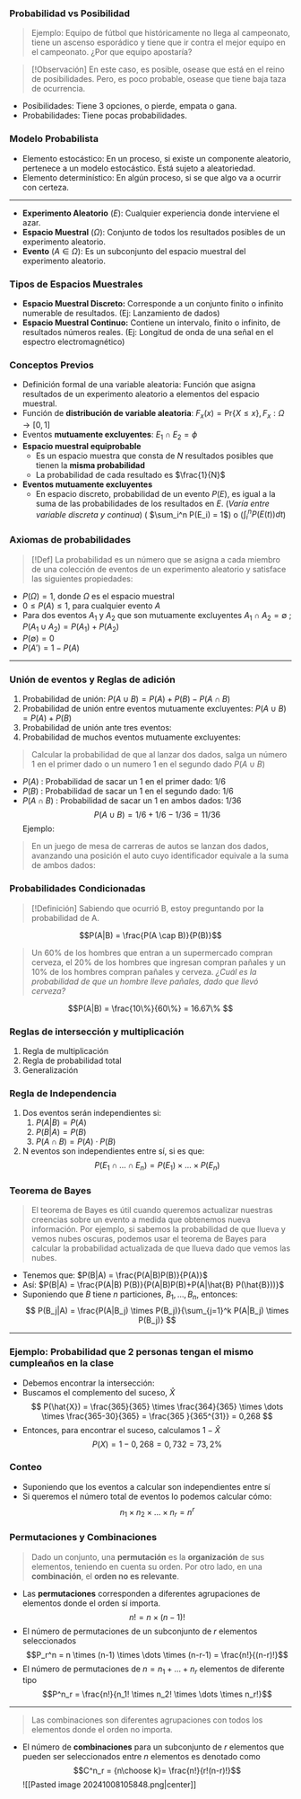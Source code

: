 ### Probabilidad vs Posibilidad
> Ejemplo: Equipo de fútbol que históricamente no llega al campeonato, tiene un ascenso esporádico y tiene que ir contra el mejor equipo en el campeonato. ¿Por que equipo apostaría?

>[!Observación]
>En este caso, es posible, osease que está en el reino de posibilidades. Pero, es poco probable, osease que tiene baja taza de ocurrencia.

- Posibilidades: Tiene 3 opciones, o pierde, empata o gana.
- Probabilidades: Tiene pocas probabilidades.
### Modelo Probabilista
- Elemento estocástico: En un proceso, si existe un componente aleatorio, pertenece a un modelo estocástico. Está sujeto a aleatoriedad.
- Elemento determinístico: En algún proceso, si se que algo va a ocurrir con certeza.
***
- **Experimento Aleatorio** ($E$): Cualquier experiencia donde interviene el azar.
- **Espacio Muestral** ($\Omega$): Conjunto de todos los resultados posibles de un experimento aleatorio.
- **Evento** ($A \in \Omega$): Es un subconjunto del espacio muestral del experimento aleatorio.

### Tipos de Espacios Muestrales
- **Espacio Muestral Discreto:** Corresponde a un conjunto finito o infinito numerable de resultados. (Ej: Lanzamiento de dados)
- **Espacio Muestral Continuo:** Contiene un intervalo, finito o infinito, de resultados números reales. (Ej: Longitud de onda de una señal en el espectro electromagnético)
### Conceptos Previos 
- Definición formal de una variable aleatoria: Función que asigna resultados de un experimento aleatorio a elementos del espacio muestral.
- Función de **distribución de variable aleatoria**: $F_x(x) =  \text{Pr} \{X \leq x \} , F_x: \Omega \rightarrow [0,1]$
- Eventos **mutuamente excluyentes**: $E_1 \cap E_2 = \phi$
- **Espacio muestral equiprobable**
	- Es un espacio muestra que consta de $N$ resultados posibles que tienen la **misma probabilidad**
	- La probabilidad de cada resultado es $\frac{1}{N}$
- **Eventos mutuamente excluyentes**
	- En espacio discreto, probabilidad de un evento $P(E)$, es igual a la suma de las probabilidades de los resultados en $E$. (*Varía entre variable discreta y continua*) ( $\sum_i^n P(E_i) = 1$)  o ($\int_i^n P(E(t))dt$)
### Axiomas de probabilidades
>[!Def]
>La probabilidad es un número que se asigna a cada miembro de una colección de eventos de un experimento aleatorio y satisface las siguientes propiedades:
- $P(\Omega) = 1$, donde $\Omega$ es el espacio muestral
- $0 \leq P(A) \leq 1$, para cualquier evento $A$
- Para dos eventos $A_1$ y $A_2$ que son mutuamente excluyentes $A_1 \cap A_2 = \emptyset$ ; $P(A_1 \cup A_2) = P(A_1) + P(A_2)$
- $P(\emptyset) = 0$
- $P(A') = 1 - P(A)$
***
### Unión de eventos y Reglas de adición
1. Probabilidad de unión: $P(A\cup B) = P(A) +P(B)-P(A \cap B)$
2. Probabilidad de unión entre eventos mutuamente excluyentes: $P(A\cup B) = P(A)+P(B)$
3. Probabilidad de unión ante tres eventos: 
4. Probabilidad de muchos eventos mutuamente excluyentes:

> Calcular la probabilidad de que al lanzar dos dados, salga un número 1 en el primer dado o un numero 1 en el segundo dado $P(A \cup B)$
- $P(A)$ : Probabilidad de sacar un 1 en el primer dado: $1/6$
- $P(B)$ : Probabilidad de sacar un 1 en el segundo dado: $1/6$
- $P(A \cap B)$ : Probabilidad de sacar un 1 en ambos dados: $1/36$
$$P(A \cup B) = 1/6 + 1/6 - 1/36 = 11/36$$
Ejemplo:
> En un juego de mesa de carreras de autos se lanzan dos dados, avanzando una posición el auto cuyo identificador equivale a la suma de ambos dados:
### Probabilidades Condicionadas
>[!Definición]
>Sabiendo que ocurrió B, estoy preguntando por la probabilidad de A.

$$P(A|B) = \frac{P(A \cap B)}{P(B)}$$
>Un 60% de los hombres que entran a un supermercado compran cerveza, el 20% de los hombres que ingresan compran pañales y un 10% de los hombres compran pañales y cerveza. *¿Cuál es la probabilidad de que un hombre lleve pañales, dado que llevó cerveza?*

$$P(A|B) = \frac{10\%}{60\%} = 16.67\% $$
### Reglas de intersección y multiplicación
1. Regla de multiplicación
2. Regla de probabilidad total
3. Generalización
### Regla de Independencia
1. Dos eventos serán independientes si:
	1. $P(A|B) = P(A)$
	2. $P(B|A) = P(B)$
	3. $P(A \cap B) = P(A) \cdot P(B)$
2. N eventos son independientes entre sí, si es que:
$$P(E_1 \cap ...\cap E_n) = P(E_1) \times \dots \times P(E_n)$$
### Teorema de Bayes
>El teorema de Bayes es útil cuando queremos actualizar nuestras creencias sobre un evento a medida que obtenemos nueva información. Por ejemplo, si sabemos la probabilidad de que llueva y vemos nubes oscuras, podemos usar el teorema de Bayes para calcular la probabilidad actualizada de que llueva dado que vemos las nubes.
- Tenemos que: $P(B|A) = \frac{P(A|B)P(B)}{P(A)}$
- Así: $P(B|A) = \frac{P(A|B) P(B)}{P(A|B)P(B)+P(A|\hat{B} P(\hat{B}))}$
- Suponiendo que $B$ tiene $n$ particiones, $B_1, \dots, B_n$, entonces:
$$
P(B_j|A) = \frac{P(A|B_j) \times P(B_j)}{\sum_{j=1}^k P(A|B_j) \times P(B_j)}
$$
***
### Ejemplo: Probabilidad que 2 personas tengan el mismo cumpleaños en la clase
- Debemos encontrar la intersección:
- Buscamos el complemento del suceso, $\hat{X}$
$$
P(\hat{X}) = \frac{365}{365} \times \frac{364}{365} \times \dots \times \frac{365-30}{365} = \frac{365 }{365^{31}} = 0,268
$$
- Entonces, para encontrar el suceso, calculamos $1-\hat{X}$
$$P(X) = 1 - 0,268 = 0,732 = 73,2\%$$
### Conteo 
- Suponiendo que los eventos a calcular son independientes entre sí
- Si queremos el número total de eventos lo podemos calcular cómo:
$$n_1 \times n_2 \times \dots \times n_r = n^r$$
### Permutaciones y Combinaciones
> Dado un conjunto, una **permutación** es la **organización** de sus elementos, teniendo en cuenta su orden. Por otro lado, en una **combinación**, el **orden no es relevante**.

- Las **permutaciones** corresponden a diferentes agrupaciones de elementos donde el orden sí importa.
$$n! = n \times (n-1)!$$
- El número de permutaciones de un subconjunto de $r$ elementos seleccionados
$$P_r^n = n \times (n-1) \times \dots \times (n-r-1) = \frac{n!}{(n-r)!}$$
- El número de permutaciones de $n = n_1+ \dots+ n_r$ elementos de diferente tipo
$$P^n_r = \frac{n!}{n_1! \times n_2! \times \dots \times n_r!}$$
***
> Las combinaciones son diferentes agrupaciones con todos los elementos donde el orden no importa.

- El número de **combinaciones** para un subconjunto de $r$ elementos que pueden ser seleccionados entre $n$ elementos es denotado como
$$C^n_r = {n\choose k}= \frac{n!}{r!(n-r)!}$$
![[Pasted image 20241008105848.png|center]]

